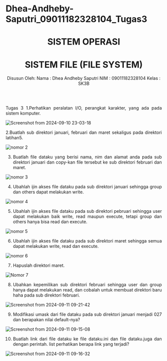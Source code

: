 # Dhea-Andheby-Saputri_09011182328104_Tugas3
<div align="center">
  
# SISTEM OPERASI 
# SISTEM FILE (FILE SYSTEM)

Disusun Oleh:
Nama    : Dhea Andheby Saputri
NIM     : 09011182328104
Kelas   : SK3B

<br>
<br>

</div>

<div align="justify">

Tugas 3
1.Perhatikan peralatan I/O, perangkat karakter, yang ada pada sistem komputer.

![Screenshot from 2024-09-10 23-03-18](https://github.com/user-attachments/assets/705a0948-8906-449a-a229-7c11f4198785)

2.Buatlah sub direktori januari, februari dan maret sekaligus pada direktori latihan5.

![nomor 2](https://github.com/user-attachments/assets/1e8969a0-5345-4536-b0f7-9de4d4bb8e41)

3. Buatlah file dataku yang berisi nama, nim dan alamat anda pada sub direktori januari dan copy-kan file tersebut ke sub direktori februari dan maret.

![nomor 3](https://github.com/user-attachments/assets/89caad5a-3cf1-48ea-b983-1fe54a9ed366)

4. Ubahlah ijin akses file dataku pada sub direktori januari sehingga group dan others dapat melakukan write.

![nomor 4](https://github.com/user-attachments/assets/4c07d45a-6128-4815-bffd-56bb25143020)

5. Ubahlah ijin akses file dataku pada sub direktori pebruari sehingga user dapat melakukan baik write, read maupun execute, tetapi group dan others hanya bisa read dan execute.

![nomor 5](https://github.com/user-attachments/assets/0b6b0c53-2ad5-4846-b69f-e3532c40ed7f)

6. Ubahlah ijin akses file dataku pada sub direktori maret sehingga semua dapat melakukan write, read dan execute.

![nomor 6](https://github.com/user-attachments/assets/e6316023-4d74-40d5-b0a4-49ed63b30288)

7. Hapuslah direktori maret.

![Nomor 7](https://github.com/user-attachments/assets/97cfd056-4a31-49e7-997b-8fcaed8612dd)

8. Ubahkan kepemilikan sub direktori februari sehingga user dan group hanya dapat melakukan read, dan cobalah untuk membuat direktori baru haha pada sub direktori februari.

![Screenshot from 2024-09-11 09-21-42](https://github.com/user-attachments/assets/74134335-8934-4ac7-a04e-2e6af964b756)

9. Modifikasi umask dari file dataku pada sub direktori januari menjadi 027 dan berapakan nilai default-nya?

![Screenshot from 2024-09-11 09-15-08](https://github.com/user-attachments/assets/1ece58cc-d56e-4d73-938d-2fac06b454fd)

10. Buatlah link dari file dataku ke file dataku.ini dan file dataku.juga dan dengan perintah. list perhatikan berapa link yang terjadi?

![Screenshot from 2024-09-11 09-16-32](https://github.com/user-attachments/assets/de4faffc-a566-4e04-b5b8-dc27adb6f9d4)

